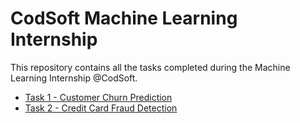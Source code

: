 # CodSoft Machine Learning Internship
This repository contains all the tasks completed during the Machine Learning Internship @CodSoft.


- [Task 1 - Customer Churn Prediction](./TASK_1/)
- [Task 2 - Credit Card Fraud Detection](./TASK_2/)

